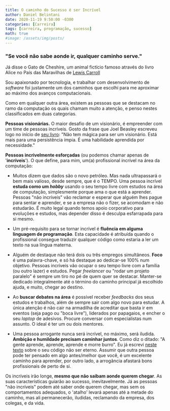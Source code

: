 ```yaml
---
title: O caminho do Sucesso é ser Incrível
author: Daniel Belintani
date: 2020-11-19 9:50:00 -0300
categories: [Carreira]
tags: [carreira, programação, sucesso]
math: true
#image: /assets/img/posts/
---
```

### "Se você não sabe aonde ir, qualquer caminho serve." 

Já disse o Gato de Cheshire, um animal fictício famoso através do livro Alice no País das Maravilhas de [Lewis Carroll](https://www.amazon.com.br/Lewis-Carroll/e/B000AQ3N2Q)

Sou apaixonado por tecnologia, e trabalhar com desenvolvimento de _software_ foi justamente um dos caminhos que escolhi para me aproximar ao máximo dos avanços computacionais. 

Como em qualquer outra área, existem as pessoas que se destacam no ramo da computação os quais chamam muito a atenção, e penso nestes classificados em duas categorias.

**Pessoas visionárias.** O maior desafio de um visionário, é empreender com um time de pessoas incríveis. Gosto da frase que Joel Beasley escreveu logo no início de [seu livro](https://www.amazon.com/dp/B07BGGXQ7T): "Não tem mágica para ser um visionário. Está mais para uma persistência ímpia. É uma habilidade aprendida por necessidade."

**Pessoas incrivelmente esforçadas** (ou podemos chamar apenas de '**incríveis**'). O que define, para mim, um(a) profissional incrível na área da computação:

- Muitos dizem que dados são o novo petróleo. Mas nada ultrapassará o bem mais valioso, desde sempre, que é o TEMPO. Uma pessoa incrível **estuda como um _hobby_** usando o seu tempo livre com estudos na área de computação, simplesmente porque ama o que está a aprender. Pessoas "não incríveis" vão reclamar e esperar que alguém lhes pague para sentar e aprender, e se a empresa não o fizer, se acomodam e não estudarão. É muito legal quando temos apoio corporativo para evoluções e estudos, mas depender disso é desculpa esfarrapada para si mesmo.

- Um pré-requisito para se tornar incrível é **fluência em alguma linguagem de programação**. Esta capacidade é atribuída quando o profissional consegue traduzir qualquer código como estaria a ler um texto na sua língua materna.

- Alguém de destaque não terá dois ou três empregos simultâneos. **Foco** é uma palavra-chave, e só há destaque ao dedicar-se 100% num objetivo. Pessoas incríveis vão ocupar o seu tempo livre com a família (ou outro lazer) e estudos. Pegar *freelancer* ou "rodar um projeto paralelo" é sempre um tiro no pé de quem quer se destacar. Manter-se dedicado integralmente até o término do caminho principal já escolhido ajuda, e muito, chegar ao destino.

- Ao **buscar debates na área** é possível receber _feedbacks_ dos seus estudos e trabalhos, além de sempre sair com algo novo para estudar. A única atenção é não cair na armadilha de acreditar que basta ir em eventos (seja pago ou "boca livre"), liderados por papagaios, e encher o seu _laptop_ de adesivos. Procure conversar com especialistas num assunto. O ideal é ter um ou dois mentores.

- Uma pessoa arrogante nunca será incrível, no máximo, será iludida. **Ambição e humildade precisam caminhar juntos**. Como diz o ditado: "A gente aprende, aprende, aprende e morre burro". Eu já escrevi [neste texto](https://belintani.com/posts/o-seu-codigo-vai-virar-lixo/) sobre o seu código não ser eterno. Assumir que outra pessoa pode ter pensado em algo antes/melhor que você, é um excelente caminho para aprender, por outro lado, a arrogância afastará bons profissionais de perto de si.

Os incríveis irão longe, **mesmo que não saibam aonde querem chegar**. As suas características guiarão ao sucesso, inevitavelmente. Já as pessoas "não incríveis" podem até saber onde querem chegar, mas sem os comportamentos adequados, o 'atalho' levará apenas até a metade do caminho, mas ali permanecerão, iludidas, reclamando da empresa, dos colegas, e da vida.
